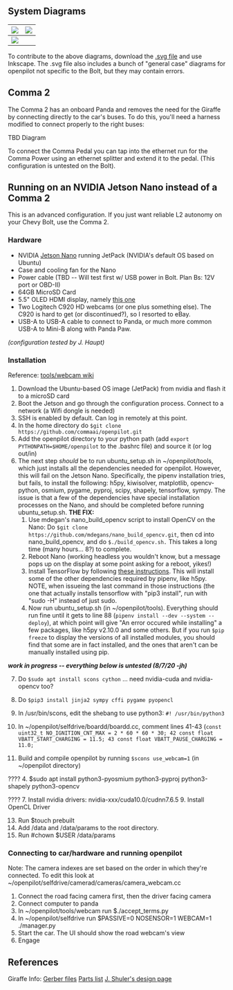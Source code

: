 ## System Diagrams ##

|![](http://justine-haupt.com/bolt/images/openpilot_bolt_comma2.png)| ![](http://justine-haupt.com/bolt/images/openpilot_bolt_jshuler.png)|
| ------------- |:-------------:|
|![](http://justine-haupt.com/bolt/images/openpilot_bolt_NVIDIAJetsonNano.png)|

To contribute to the above diagrams, download the [.svg file](http://www.justine-haupt.com/bolt/images/openpilot_systemdiagram.svg) and use Inkscape. The .svg file also includes a bunch of "general case" diagrams for openpilot not specific to the Bolt, but they may contain errors.

## Comma 2 ##
The Comma 2 has an onboard Panda and removes the need for the Giraffe by connecting directly to the car's buses.  To do this, you'll need a harness modified to connect properly to the right buses:

TBD Diagram

To connect the Comma Pedal you can tap into the ethernet run for the Comma Power using an ethernet splitter and extend it to the pedal.  (This configuration is untested on the Bolt).

## Running on an NVIDIA Jetson Nano instead of a Comma 2 ##
This is an advanced configuration. If you just want reliable L2 autonomy on your Chevy Bolt, use the Comma 2.
### Hardware ###
* NVIDIA [Jetson Nano](https://developer.nvidia.com/buy-jetson?product=jetson_nano&location=US) running JetPack (NVIDIA's default OS based on Ubuntu)
* Case and cooling fan for the Nano
* Power cable (TBD -- Will test first w/ USB power in Bolt. Plan Bs: 12V port or OBD-II)
* 64GB MicroSD Card 
* 5.5" OLED HDMI display, namely [this one](https://www.amazon.com/5-5inch-HDMI-AMOLED-Resolution-Capacitive/dp/B07N8WWDRK)
* Two Logitech C920 HD webcams (or one plus something else). The C920 is hard to get (or discontinued?), so I resorted to eBay.
* USB-A to USB-A cable to connect to Panda, or much more common USB-A to Mini-B along with Panda Paw.

*(configuration tested by J. Haupt)*

### Installation ###
Reference: [tools/webcam wiki](https://github.com/commaai/openpilot/tree/master/tools/webcam)
1. Download the Ubuntu-based OS image (JetPack) from nvidia and flash it to a microSD card
2. Boot the Jetson and go through the configuration process. Connect to a network (a Wifi dongle is needed)
3. SSH is enabled by default. Can log in remotely at this point.
4. In the home directory do `$git clone https://github.com/commaai/openpilot.git`
5. Add the openpilot directory to your python path (add `export PYTHONPATH=$HOME/openpilot` to the .bashrc file) and source it (or log out/in)
6. The next step *should* be to run ubuntu_setup.sh in ~/openpilot/tools, which just installs all the dependencies needed for openpilot. However, this will fail on the Jetson Nano. Specifically, the pipenv installation tries, but fails, to install the following: h5py, kiwisolver, matplotlib, opencv-python, osmium, pygame, pyproj, scipy, shapely, tensorflow, sympy. The issue is that a few of the dependencies have special installation processes on the Nano, and should be completed before running ubuntu_setup.sh. **THE FIX:**
    1. Use mdegan's nano_build_opencv script to install OpenCV on the Nano: Do `$git clone https://github.com/mdegans/nano_build_opencv.git`, then cd into nano_build_opencv, and do `$./build_opencv.sh.` This takes a long time (many hours... 8?) to complete.
    2. Reboot Nano (working headless you wouldn't know, but a message pops up on the display at some point asking for a reboot, yikes!)
    3. Install TensorFlow by following [these instructions](https://docs.nvidia.com/deeplearning/frameworks/install-tf-jetson-platform/index.html). This will install some of the other dependencies required by pipenv, like h5py. NOTE, when issueing the last command in those instructions (the one that actually installs tensorflow with "pip3 install", run with "sudo -H" instead of just sudo.
    4. Now run ubuntu_setup.sh (in ~/openpilot/tools). Everything should run fine until it gets to line 88 (`pipenv install --dev --system --deploy`), at which point will give "An error occured while installing" a few packages, like h5py v2.10.0 and some others. But if you run `$pip freeze` to display the versions of all installed modules, you should find that some are in fact installed, and the ones that aren't can be manually installed using pip.

***work in progress -- everything below is untested (8/7/20 -jh)***

7. Do `$sudo apt install scons cython` ... need nvidia-cuda and nvidia-opencv too?
8. Do `$pip3 install jinja2 sympy cffi pygame pyopencl`
9. In /usr/bin/scons, edit the shebang to use python3: `#! /usr/bin/python3`
10. In ~/openpilot/selfdrive/boardd/boardd.cc, comment lines 41-43 (`const uint32_t NO_IGNITION_CNT_MAX = 2 * 60 * 60 * 30; 42 const float VBATT_START_CHARGING = 11.5; 43 const float VBATT_PAUSE_CHARGING = 11.0;`

11. Build and compile openpilot by running `$scons use_webcam=1` (in ~/openpilot directory)

????
    4. $sudo apt install python3-pyosmium python3-pyproj python3-shapely python3-opencv

????
7. Install nvidia drivers: nvidia-xxx/cuda10.0/cudnn7.6.5
9. Install OpenCL Driver


13. Run $touch prebuilt
14. Add /data and /data/params to the root directory.
15. Run #chown $USER /data/params

### Connecting to car/hardware and running openpilot ###
Note: The camera indexes are set based on the order in which they're connected. To edit this look at ~/openpilot/selfdrive/camerad/cameras/camera_webcam.cc
1. Connect the road facing camera first, then the driver facing camera
2. Connect computer to panda
3. In ~/openpilot/tools/webcam run $./accept_terms.py 
4. In ~/openpilot/selfdrive run $PASSIVE=0 NOSENSOR=1 WEBCAM=1 ./manager.py
5. Start the car. The UI should show the road webcam's view
6. Engage

## References ##
Giraffe Info:
[Gerber files](http://www.justine-haupt.com/bolt/giraffefab/)
[Parts list](http://www.justine-haupt.com/bolt/giraffeparts/)
[J. Shuler's design page](https://easyeda.com/jshuler/chevy-bolt-openpilot-giraffe-rev-3)
